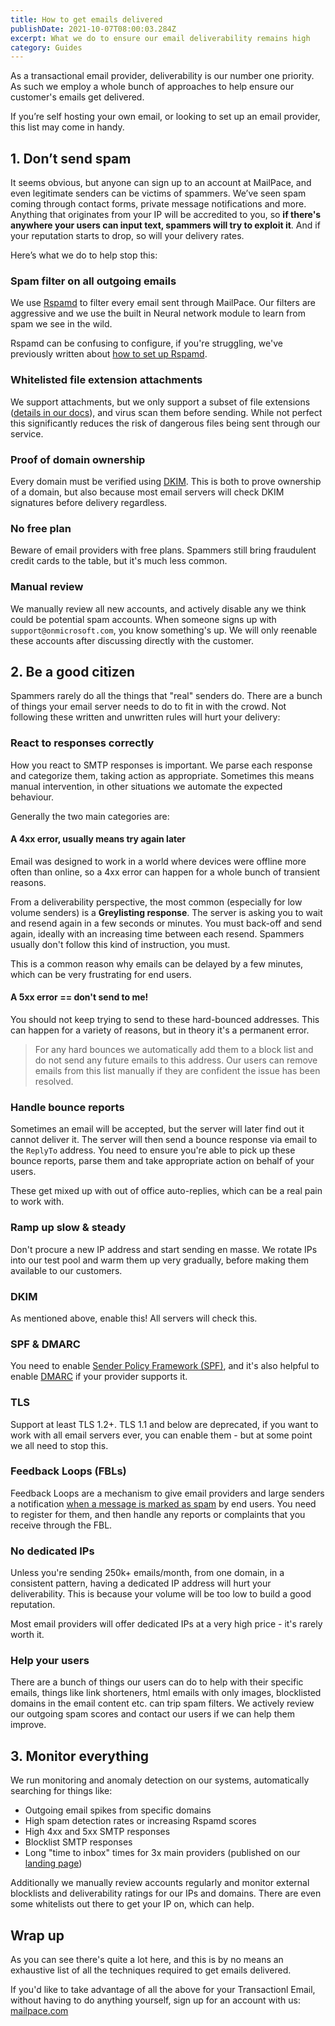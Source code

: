 ```yaml
---
title: How to get emails delivered
publishDate: 2021-10-07T08:00:03.284Z
excerpt: What we do to ensure our email deliverability remains high
category: Guides
---
```


As a transactional email provider, deliverability is our number one priority. As such we employ a whole bunch of approaches to help ensure our customer's emails get delivered.

If you’re self hosting your own email, or looking to set up an email provider, this list may come in handy.

## 1. Don’t send spam

It seems obvious, but anyone can sign up to an account at MailPace, and even legitimate senders can be victims of spammers. We’ve seen spam coming through contact forms, private message notifications and more. Anything that originates from your IP will be accredited to you, so **if there's anywhere your users can input text, spammers will try to exploit it**. And if your reputation starts to drop, so will your delivery rates.

Here’s what we do to help stop this:

### Spam filter on all outgoing emails

We use [Rspamd](https://rspamd.com/) to filter every email sent through MailPace. Our filters are aggressive and we use the built in Neural network module to learn from spam we see in the wild.

Rspamd can be confusing to configure, if you're struggling, we've previously written about [how to set up Rspamd](https://blog.mailpace.com/blog/how-to-catch-spam-with-rspamd/).

### Whitelisted file extension attachments

We support attachments, but we only support a subset of file extensions ([details in our docs](https://docs.mailpace.com/reference/send/#attachments)), and virus scan them before sending. While not perfect this significantly reduces the risk of dangerous files being sent through our service.

### Proof of domain ownership

Every domain must be verified using [DKIM](https://blog.mailpace.com/blog/whats-a-DKIM-record/). This is both to prove ownership of a domain, but also because most email servers will check DKIM signatures before delivery regardless.

### No free plan

Beware of email providers with free plans. Spammers still bring fraudulent credit cards to the table, but it's much less common.

### Manual review

We manually review all new accounts, and actively disable any we think could be potential spam accounts. When someone signs up with `support@onmicrosoft.com`, you know something's up. We will only reenable these accounts after discussing directly with the customer.

## 2. Be a good citizen

Spammers rarely do all the things that "real" senders do. There are a bunch of things your email server needs to do to fit in with the crowd. Not following these written and unwritten rules will hurt your delivery:

### React to responses correctly

How you react to SMTP responses is important. We parse each response and categorize them, taking action as appropriate. Sometimes this means manual intervention, in other situations we automate the expected behaviour.

Generally the two main categories are:

#### A 4xx error, usually means try again later

Email was designed to work in a world where devices were offline more often than online, so a 4xx error can happen for a whole bunch of transient reasons.

From a deliverability perspective, the most common (especially for low volume senders) is a **Greylisting response**. The server is asking you to wait and resend again in a few seconds or minutes. You must back-off and send again, ideally with an increasing time between each resend. Spammers usually don't follow this kind of instruction, you must.

This is a common reason why emails can be delayed by a few minutes, which can be very frustrating for end users.

#### A 5xx error == don't send to me!

You should not keep trying to send to these hard-bounced addresses. This can happen for a variety of reasons, but in theory it's a permanent error.

> For any hard bounces we automatically add them to a block list and do not send any future emails to this address. Our users can remove emails from this list manually if they are confident the issue has been resolved.

### Handle bounce reports

Sometimes an email will be accepted, but the server will later find out it cannot deliver it. The server will then send a bounce response via email to the `ReplyTo` address. You need to ensure you're able to pick up these bounce reports, parse them and take appropriate action on behalf of your users.

These get mixed up with out of office auto-replies, which can be a real pain to work with.

### Ramp up slow & steady

Don't procure a new IP address and start sending en masse. We rotate IPs into our test pool and warm them up very gradually, before making them available to our customers.

### DKIM

As mentioned above, enable this! All servers will check this.

### SPF & DMARC

You need to enable [Sender Policy Framework (SPF)](https://blog.mailpace.com/blog/whats-an-spf-record/), and it's also helpful to enable [DMARC](https://en.wikipedia.org/wiki/DMARC) if your provider supports it.

### TLS

Support at least TLS 1.2+. TLS 1.1 and below are deprecated, if you want to work with all email servers ever, you can enable them - but at some point we all need to stop this.

### Feedback Loops (FBLs)

Feedback Loops are a mechanism to give email providers and large senders a notification [when a message is marked as spam](https://blog.mailpace.com/blog/what-happens-when-you-send-an-email-to-spam/) by end users. You need to register for them, and then handle any reports or complaints that you receive through the FBL.

### No dedicated IPs

Unless you're sending 250k+ emails/month, from one domain, in a consistent pattern, having a dedicated IP address will hurt your deliverability. This is because your volume will be too low to build a good reputation.

Most email providers will offer dedicated IPs at a very high price - it's rarely worth it.

### Help your users

There are a bunch of things our users can do to help with their specific emails, things like link shorteners, html emails with only images, blocklisted domains in the email content etc. can trip spam filters. We actively review our outgoing spam scores and contact our users if we can help them improve.

## 3. Monitor everything

We run monitoring and anomaly detection on our systems, automatically searching for things like:

- Outgoing email spikes from specific domains
- High spam detection rates or increasing Rspamd scores
- High 4xx and 5xx SMTP responses
- Blocklist SMTP responses
- Long "time to inbox" times for 3x main providers (published on our [landing page](https://mailpace.com/))

Additionally we manually review accounts regularly and monitor external blocklists and deliverability ratings for our IPs and domains. There are even some whitelists out there to get your IP on, which can help.

## Wrap up

As you can see there's quite a lot here, and this is by no means an exhaustive list of all the techniques required to get emails delivered.

If you'd like to take advantage of all the above for your Transactionl Email, without having to do anything yourself, sign up for an account with us: [mailpace.com](https://mailpace.com/)
